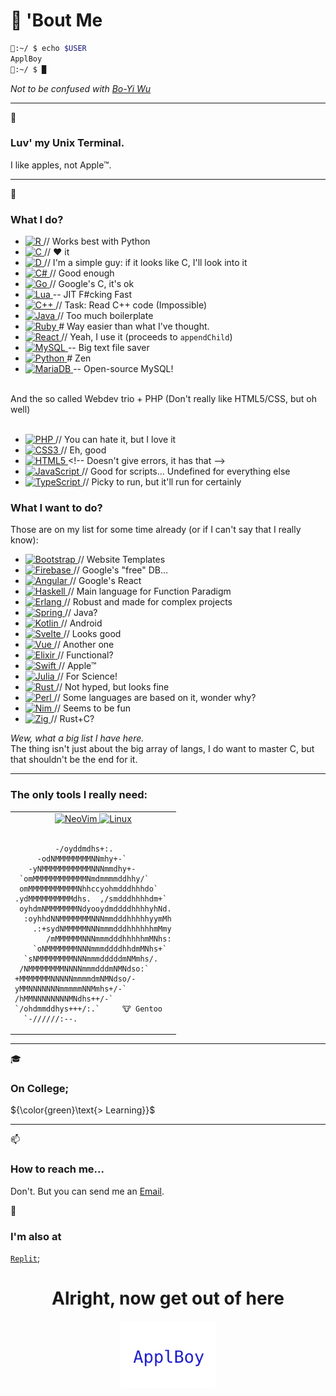 # 👋 'Bout Me

```bash
🍎:~/ $ echo $USER
ApplBoy
🍎:~/ $ █
```
_Not to be confused with [Bo-Yi Wu](https://github.com/AppleBoy)_<br>

---

👀

### Luv' my Unix Terminal.

I like apples, not Apple™.

---

🌱

### What I do?

<div>
 <ul>
  <li><a href="https://www.r-project.org/">
   <img align="top" height="25" src="https://img.shields.io/badge/r-%23276DC3.svg?style=for-the-badge&logo=r&logoColor=white" alt="R"/>
  </a> // Works best with Python<br>
  <li><a href="https://www.amazon.com.br/Programming-Language-Brian-W-Kernighan/dp/0131103628">
   <img align="top" height="25" align="top" height="25" src="https://img.shields.io/badge/C-00599C?style=for-the-badge&logo=c&logoColor=white" alt="C"/>
  </a> // ❤ it<br>
  <li><a href="https://dlang.org/">
   <img align="top" height="25" src="https://img.shields.io/badge/D-CC342D?style=for-the-badge&logo=d&logoColor=white" alt="D"/>
  </a> // I'm a simple guy: if it looks like C, I'll look into it<br>
  <li><a href="https://learn.microsoft.com/en-us/dotnet/csharp/">
   <img align="top" height="25" src="https://img.shields.io/badge/C%23-239120?style=for-the-badge&logo=c-sharp&logoColor=white" alt="C#"/>
  </a> // Good enough<br>
  <li><a href="https://go.dev/">
   <img align="top" height="25" src="https://img.shields.io/badge/Go-00ADD8?style=for-the-badge&logo=go&logoColor=white" alt="Go"/>
  </a> // Google's C, it's ok<br>
  <li><a href="https://www.lua.org/">
   <img align="top" height="25" src="https://img.shields.io/badge/lua-%232C2D72.svg?style=for-the-badge&logo=lua&logoColor=white" alt="Lua"/>
  </a> -- JIT F#cking Fast<br>
  <li><a href="https://www.amazon.com.br/C-Programming-Language-Bjarne-Stroustrup/dp/0321563840">
   <img align="top" height="25" src="https://img.shields.io/badge/C%2B%2B-00599C?style=for-the-badge&logo=c%2B%2B&logoColor=white" alt="C++"/>
  </a> // Task: Read C++ code (Impossible)<br>
  <li><a href="https://www.oracle.com/pls/topic/lookup?ctx=en/java/javase&id=javaselatest">
   <img align="top" height="25" src="https://img.shields.io/badge/Java-ED8B00?style=for-the-badge&logo=openjdk&logoColor=white" alt="Java"/>
  </a> // Too much boilerplate<br>
  <li><a href="https://www.ruby-lang.org/">
   <img align="top" height="25" src="https://img.shields.io/badge/Ruby-CC342D?style=for-the-badge&logo=ruby&logoColor=white" alt="Ruby"/>
  </a> # Way easier than what I've thought.<br>
  <li><a href="https://legacy.reactjs.org/">
   <img align="top" height="25" src="https://img.shields.io/badge/React-20232A?style=for-the-badge&logo=react&logoColor=61DAFB" alt="React"/>
  </a> // Yeah, I use it (proceeds to <code>appendChild</code>)<br>
  <li><a href="https://www.mysql.com/">
   <img align="top" height="25" src="https://img.shields.io/badge/MySQL-005C84?style=for-the-badge&logo=mysql&logoColor=white" alt="MySQL"/>
  </a> -- Big text file saver<br>
  <li><a href="https://www.python.org/">
   <img align="top" height="25" src="https://img.shields.io/badge/Python-FFD43B?style=for-the-badge&logo=python&logoColor=blue" alt="Python"/>
  </a> # Zen<br>
  <li><a href="https://mariadb.org/">
   <img align="top" height="25" src="https://img.shields.io/badge/MariaDB-003545?style=for-the-badge&logo=mariadb&logoColor=white" alt="MariaDB"/>
  </a> -- Open-source MySQL!
 </ul>
 <br>
 And the so called Webdev trio + PHP (Don't really like HTML5/CSS, but oh well)
 <br><br>
 <ul>
  <li><a href="https://www.php.net/">
   <img align="top" height="25" src="https://img.shields.io/badge/PHP-777BB4?style=for-the-badge&logo=php&logoColor=white" alt="PHP"/>
  </a> // You can hate it, but I love it<br>
  <li><a href="https://developer.mozilla.org/en-US/docs/Web/CSS">
   <img align="top" height="25" src="https://img.shields.io/badge/css3-%231572B6.svg?style=for-the-badge&logo=css3&logoColor=white" alt="CSS3"/>
  </a> // Eh, good<br>
  <li><a href="https://developer.mozilla.org/en-US/docs/Web/HTML">
   <img align="top" height="25" src="https://img.shields.io/badge/HTML5-E34F26?style=for-the-badge&logo=html5&logoColor=white" alt="HTML5"/>
  </a> &lt!-- Doesn't give errors, it has that --><br>
  <li><a href="https://javascript.info/">
   <img align="top" height="25" src="https://img.shields.io/badge/JavaScript-323330?style=for-the-badge&logo=javascript&logoColor=F7DF1E" alt="JavaScript"/>
  </a> // Good for scripts... Undefined for everything else<br>
  <li><a href="https://www.typescriptlang.org/">
   <img align="top" height="25" src="https://img.shields.io/badge/TypeScript-007ACC?style=for-the-badge&logo=typescript&logoColor=white" alt="TypeScript"/>
  </a> // Picky to run, but it'll run for certainly<br>
 </ul>
</div>

### What I want to do?

Those are on my list for some time already (or if I can't say that I really know):

<div width="50%">
 <ul>
  <li><a href="https://getbootstrap.com/">
   <img align="top" height="25" src="https://img.shields.io/badge/Bootstrap-563D7C?style=for-the-badge&logo=bootstrap&logoColor=white" alt="Bootstrap"/>
  </a> // Website Templates<br>
  <li><a href="https://firebase.google.com/">
   <img align="top" height="25" src="https://img.shields.io/badge/Firebase-039BE5?style=for-the-badge&logo=Firebase&logoColor=white" alt="Firebase"/>
  </a> // Google's "free" DB...<br>
  <li><a href="https://angular.io/">
   <img align="top" height="25" src="https://img.shields.io/badge/Angular-DD0031?style=for-the-badge&logo=angular&logoColor=white" alt="Angular"/>
  </a> // Google's React<br>
  <li><a href="https://www.haskell.org/">
   <img align="top" height="25" src="https://img.shields.io/badge/Haskell-5D4F85?style=for-the-badge&logo=haskell&logoColor=white" alt="Haskell"/>
  </a> // Main language for Function Paradigm<br>
  <li><a href="https://www.erlang.org/">
   <img align="top" height="25" src="https://img.shields.io/badge/Erlang-A90533?style=for-the-badge&logo=erlang&logoColor=white" alt="Erlang"/>
  </a> // Robust and made for complex projects<br>
  <li><a href="https://spring.io/">
   <img align="top" height="25" src="https://img.shields.io/badge/Spring-6DB33F?style=for-the-badge&logo=spring&logoColor=white" alt="Spring"/>
  </a> // Java?<br>
  <li><a href="https://kotlinlang.org/">
   <img align="top" height="25" src="https://img.shields.io/badge/Kotlin-0095D5?&style=for-the-badge&logo=kotlin&logoColor=white" alt="Kotlin"/>
  </a> // Android<br>
  <li><a href="https://svelte.dev/">
   <img align="top" height="25" src="https://img.shields.io/badge/Svelte-4A4A55?style=for-the-badge&logo=svelte&logoColor=FF3E00" alt="Svelte"/>
  </a> // Looks good<br>
  <li><a href="https://vuejs.org/">
   <img align="top" height="25" src="https://img.shields.io/badge/Vue.js-35495E?style=for-the-badge&logo=vuedotjs&logoColor=4FC08D" alt="Vue"/>
  </a> // Another one<br>
  <li><a href="https://elixir-lang.org/">
   <img align="top" height="25" src="https://img.shields.io/badge/elixir-%234B275F.svg?style=for-the-badge&logo=elixir&logoColor=white" alt="Elixir"/>
  </a> // Functional?<br>
  <li><a href="https://www.swift.org/documentation/">
   <img align="top" height="25" src="https://img.shields.io/badge/Swift-FA7343?style=for-the-badge&logo=swift&logoColor=white" alt="Swift"/>
  </a> // Apple™<br>
  <li><a href="https://julialang.org/">
   <img align="top" height="25" src="https://img.shields.io/badge/Julia-9558B2?style=for-the-badge&logo=julia&logoColor=white" alt="Julia"/>
  </a> // For Science!<br>
  <li><a href="https://www.rust-lang.org/">
   <img align="top" height="25" src="https://img.shields.io/badge/Rust-black?style=for-the-badge&logo=rust&logoColor=#E57324" alt="Rust"/>
  </a> // Not hyped, but looks fine<br>
  <li><a href="https://www.perl.org/">
   <img align="top" height="25" src="https://img.shields.io/badge/perl-%2339457E.svg?style=for-the-badge&logo=perl&logoColor=white" alt="Perl"/>
  </a> // Some languages are based on it, wonder why?<br>
  <li><a href="https://nim-lang.org/">
   <img align="top" height="25" src="https://img.shields.io/badge/nim-%23FFE953.svg?style=for-the-badge&logo=nim&logoColor=white" alt="Nim"/>
  </a> // Seems to be fun<br>
  <li><a href="https://ziglang.org/">
   <img align="top" height="25" src="https://img.shields.io/badge/Zig-%23F7A41D.svg?style=for-the-badge&logo=zig&logoColor=white" alt="Zig"/>
  </a> // Rust+C?<br>
 </ul>
</div>

_Wew, what a big list I have here._<br>
The thing isn't just about the big array of langs, I do want to master C, but that shouldn't be the end for it.

---

### The only tools I really need:

<div align="left">
 <table>
  <tr>
    <td>
    <div <div align="left">

    
<div align="center">
 <a href="https://neovim.io/">
  <img align="top" height="25"  src="https://img.shields.io/badge/NeoVim-%2357A143.svg?&style=for-the-badge&logo=neovim&logoColor=white" alt="NeoVim"/>
 </a>
 <a href="https://www.kernel.org/">
  <img align="top" height="25"  src="https://img.shields.io/badge/Linux-FCC624?style=for-the-badge&logo=linux&logoColor=black" alt="Linux"/>
 </a><br><br>
</div>

```
         -/oyddmdhs+:.
     -odNMMMMMMMMNNmhy+-`
   -yNMMMMMMMMMMMNNNmmdhy+-
 `omMMMMMMMMMMMMNmdmmmmddhhy/`
 omMMMMMMMMMMMNhhccyohmdddhhhdo`
.ydMMMMMMMMMMdhs.  ,/smdddhhhhdm+`
 oyhdmNMMMMMMMNdyooydmddddhhhhyhNd.
  :oyhhdNNMMMMMMMNNNmmdddhhhhhyymMh
    .:+sydNMMMMMNNNmmmdddhhhhhhmMmy
       /mMMMMMMNNNmmmdddhhhhhmMNhs:
    `oNMMMMMMMNNNmmmddddhhdmMNhs+`
  `sNMMMMMMMMNNNmmmdddddmNMmhs/.
 /NMMMMMMMMNNNNmmmdddmNMNdso:`
+MMMMMMMNNNNNmmmmdmNMNdso/-
yMMNNNNNNNmmmmmNNMmhs+/-`
/hMMNNNNNNNNMNdhs++/-`
`/ohdmmddhys+++/:.`     🐮 Gentoo
  `-//////:--.
```
</div>
</td>
  </tr>
</table>
</div>

---

🎓 

### On College;

${\color{green}\text{> Learning}}$

---

📫 

### How to reach me...

Don't. But you can send me an [Email](mailto:saulojosesilva030@gmail.com).

📇 

### I'm also at

[`Replit`](https://replit.com/@AppleBoy1);

<h1 align="center">Alright, now get out of here</h1>

<div align="center">
 <img src="./footer.svg" width="30%"/>
</div>

